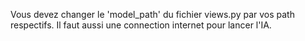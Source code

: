 Vous devez changer le 'model_path' du fichier views.py par vos path respectifs.
Il faut aussi une connection internet pour lancer l'IA.
